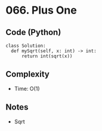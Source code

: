 # 066. Plus One

## Code (Python)
```python3
class Solution:
  def mySqrt(self, x: int) -> int:
      return int(sqrt(x))
```

## Complexity
- Time: O(1)

## Notes
- Sqrt
